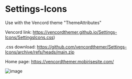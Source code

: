 # Settings-Icons
Use with the Vencord theme "ThemeAttributes"

Vencord link: https://vencordthemer.github.io/Settings-Icons/SettingsIcons.css)

.css download: https://github.com/vencordthemer/Settings-Icons/archive/refs/heads/main.zip

Home page: https://vencordthemer.mobirisesite.com/

![image](https://github.com/user-attachments/assets/819553a3-c410-43ac-8b48-2b83e0f9fef5)

